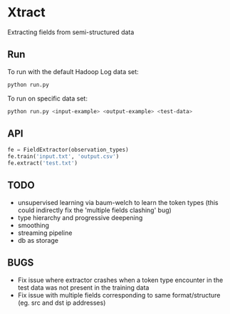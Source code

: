Xtract
======
Extracting fields from semi-structured data

Run
---
To run with the default Hadoop Log data set:
```bash
python run.py
```

To run on specific data set:
```bash
python run.py <input-example> <output-example> <test-data>
```

API
---

```python
fe = FieldExtractor(observation_types)
fe.train('input.txt', 'output.csv')
fe.extract('test.txt')
```

TODO
----
- unsupervised learning via baum-welch to learn the token types (this could indirectly fix the 'multiple fields clashing' bug)
- type hierarchy and progressive deepening
- smoothing
- streaming pipeline
- db as storage

BUGS
----
- Fix issue where extractor crashes when a token type encounter in the test data was not present in the training data
- Fix issue with multiple fields corresponding to same format/structure (eg. src and dst ip addresses)
